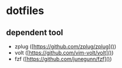 # dotfiles
## dependent tool
- zplug ([https://github.com/zplug/zplug]())
- volt ([https://github.com/vim-volt/volt]())
- fzf ([https://github.com/junegunn/fzf]())

